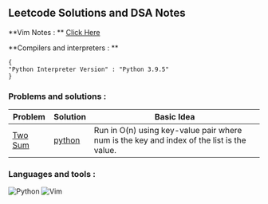 ## Leetcode Solutions and DSA Notes 

**Vim Notes : **
[Click Here](https://github.com/ericraymundrex/leetcode/tree/main/Vim)

**Compilers and interpreters : **
```
{
"Python Interpreter Version" : "Python 3.9.5"
}
```

### Problems and solutions :
| Problem  | Solution  | Basic Idea  |
|---|---|---|
| [Two Sum](https://leetcode.com/problems/two-sum/)  | [python](https://github.com/ericraymundrex/leetcode/blob/main/Python/two_sum.py)  |Run in O(n) using key-value pair where num is the key and index of the list is the value.|

### Languages and tools : 
![Python](https://img.shields.io/badge/python-3670A0?style=for-the-badge&logo=python&logoColor=ffdd54)
![Vim](https://img.shields.io/badge/VIM-%2311AB00.svg?style=for-the-badge&logo=vim&logoColor=white)
